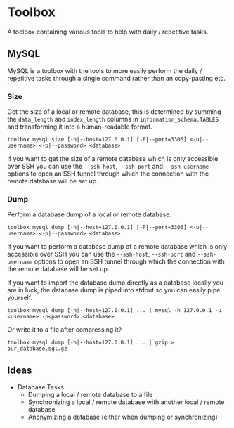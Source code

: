 # Toolbox
A toolbox containing various tools to help with daily / repetitive tasks.

## MySQL
MySQL is a toolbox with the tools to more easily perform the daily / repetitive tasks through a single command rather than an copy-pasting etc.

### Size
Get the size of a local or remote database, this is determined by summing the `data_length` and `index_length` columns in `information_schema.TABLES` and transforming it into a human-readable format.

`toolbox mysql size [-h|--host=127.0.0.1] [-P|--port=3306] <-u|--username> <-p|--password> <database>`

If you want to get the size of a remote database which is only accessible over SSH you can use the `--ssh-host`, `--ssh-port` and `--ssh-username` options to open an SSH tunnel through which the connection with the remote database will be set up.

### Dump
Perform a database dump of a local or remote database.

`toolbox mysql dump [-h|--host=127.0.0.1] [-P|--port=3306] <-u|--username> <-p|--password> <database>`

If you want to perform a database dump of a remote database which is only accessible over SSH you can use the `--ssh-host`, `--ssh-port` and `--ssh-username` options to open an SSH tunnel through which the connection with the remote database will be set up.

If you want to import the database dump directly as a database locally you are in luck, the database dump is piped into stdout so you can easily pipe yourself.

`toolbox mysql dump [-h|--host=127.0.0.1] ... | mysql -h 127.0.0.1 -u <username> -p<password> <database>`

Or write it to a file after compressing it?

`toolbox mysql dump [-h|--host=127.0.0.1] ... | gzip > our_database.sql.gz`

## Ideas
- Database Tasks
  - Dumping a local / remote database to a file
  - Synchronizing a local / remote database with another local / remote database
  - Anonymizing a database (either when dumping or synchronizing)